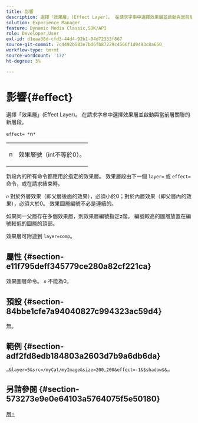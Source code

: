 ```yaml
---
title: 影響
description: 選擇「效果層」(Effect Layer)。 在請求字串中選擇效果層並啟動與當前層關聯的新層段。
solution: Experience Manager
feature: Dynamic Media Classic,SDK/API
role: Developer,User
exl-id: d1eaa38d-cfd3-44d4-92b1-04d72333f867
source-git-commit: 7c4492b583e7bd6fb87229c4566f1d9493c8a650
workflow-type: tm+mt
source-wordcount: '172'
ht-degree: 3%

---
```


# 影響{#effect}

選擇「效果層」(Effect Layer)。 在請求字串中選擇效果層並啟動與當前層關聯的新層段。

`effect= *`n`*`

<table id="simpletable_C48DABF486604D2B9F3CBC1CD01AC76D"> 
 <tr class="strow"> 
  <td class="stentry"> <p><span class="codeph"> <span class="varname"> n</span></span> </p> </td> 
  <td class="stentry"> <p>效果層號（int不等於0）。 </p></td> 
 </tr> 
</table>

新段內的所有命令都應用於指定的效果層。 效果層段由下一個 `layer=` 或 `effect=` 命令，或在請求結束時。

*`n`* 對於外層效果（即父層後面的效果），必須小於0；對於內層效果（即父層內的效果），必須大於0。 效果圖層編號不必是連續的。

如果同一父層存在多個效果層，則效果層編號指定z階。 編號較高的圖層放置在編號較低的圖層的頂部。

效果層可附連到 `layer=comp`。

## 屬性 {#section-e11f795deff345779ce280a82cf221ca}

效果圖層命令。 *`n`* 不能為0。

## 預設 {#section-84bbe1cfe7a94040827c994323ac59d4}

無。

## 範例 {#section-adf2fd8edb184803a2603d7b9a6db6da}

`…&layer=5&src=/myCat/myImage&size=200,200&effect=-1&$shadow$&…`

## 另請參閱 {#section-573273e9e0e64103a5764075f5e50180}

[層=](/help/aem-is-ir-api/is-api/http-ref/image-serving-api-ref/c-http-protocol-reference/c-command-reference/r-layer.md)
